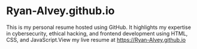 # Ryan-Alvey.github.io
This is my personal resume hosted using GitHub. It highlights my expertise in cybersecurity, ethical hacking, and frontend development using HTML, CSS, and JavaScript.View my live resume at https://Ryan-Alvey.github.io
